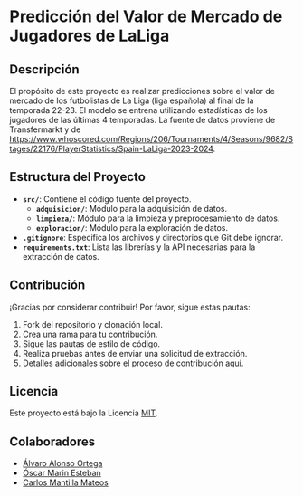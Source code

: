 # Predicción del Valor de Mercado de Jugadores de LaLiga

## Descripción

El propósito de este proyecto es realizar predicciones sobre el valor de mercado de los futbolistas de La Liga (liga española) al final de la temporada 22-23. El modelo se entrena utilizando estadísticas de los jugadores de las últimas 4 temporadas. La fuente de datos proviene de Transfermarkt y de https://www.whoscored.com/Regions/206/Tournaments/4/Seasons/9682/Stages/22176/PlayerStatistics/Spain-LaLiga-2023-2024.

## Estructura del Proyecto

- **`src/`**: Contiene el código fuente del proyecto.
  - **`adquisicion/`**: Módulo para la adquisición de datos.
  - **`limpieza/`**: Módulo para la limpieza y preprocesamiento de datos.
  - **`exploracion/`**: Módulo para la exploración de datos.
- **`.gitignore`**: Especifica los archivos y directorios que Git debe ignorar.
- **`requirements.txt`**: Lista las librerías y la API necesarias para la extracción de datos.

## Contribución

¡Gracias por considerar contribuir! Por favor, sigue estas pautas:

1. Fork del repositorio y clonación local.
2. Crea una rama para tu contribución.
3. Sigue las pautas de estilo de código.
4. Realiza pruebas antes de enviar una solicitud de extracción.
5. Detalles adicionales sobre el proceso de contribución [aquí](./CONTRIBUTING.md).

## Licencia

Este proyecto está bajo la Licencia [MIT](./LICENSE).

## Colaboradores

- [Álvaro Alonso Ortega](https://github.com/colaborador1)
- [Óscar Marin Esteban](https://github.com/colaborador2)
- [Carlos Mantilla Mateos](https://github.com/colaborador2)
